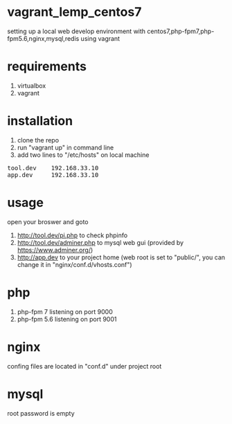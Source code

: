 # vagrant_lemp_centos7

setting up a local web develop environment with centos7,php-fpm7,php-fpm5.6,nginx,mysql,redis using vagrant

# requirements
1. virtualbox
2. vagrant

# installation
1. clone the repo  
2. run "vagrant up" in command line  
3. add two lines to "/etc/hosts" on local machine 
<pre>
tool.dev    192.168.33.10
app.dev     192.168.33.10
</pre>

# usage
open your broswer and goto  
1. http://tool.dev/pi.php to check phpinfo  
2. http://tool.dev/adminer.php to mysql web gui (provided by https://www.adminer.org/)  
3. http://app.dev to your project home (web root is set to "public/", you can change it in "nginx/conf.d/vhosts.conf")  

# php
1. php-fpm 7 listening on port 9000
2. php-fpm 5.6 listening on port 9001

# nginx
confing files are located in "conf.d" under project root

# mysql
root password is empty
